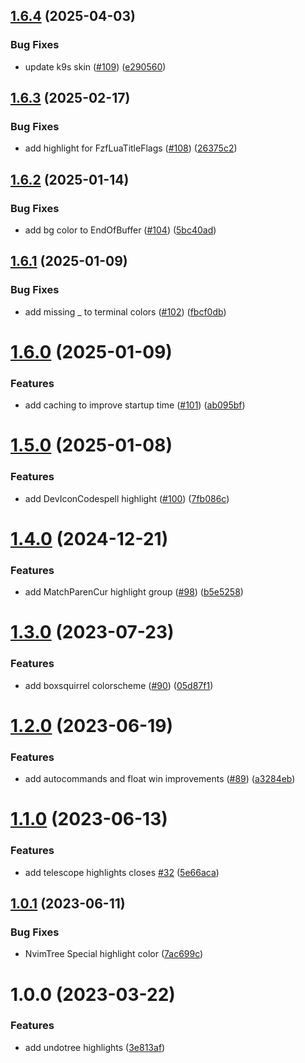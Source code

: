 ## [1.6.4](https://github.com/mikesmithgh/gruvsquirrel.nvim/compare/v1.6.3...v1.6.4) (2025-04-03)


### Bug Fixes

* update k9s skin ([#109](https://github.com/mikesmithgh/gruvsquirrel.nvim/issues/109)) ([e290560](https://github.com/mikesmithgh/gruvsquirrel.nvim/commit/e2905607da584b4b8b21798690aa629836073343))

## [1.6.3](https://github.com/mikesmithgh/gruvsquirrel.nvim/compare/v1.6.2...v1.6.3) (2025-02-17)


### Bug Fixes

* add highlight for FzfLuaTitleFlags ([#108](https://github.com/mikesmithgh/gruvsquirrel.nvim/issues/108)) ([26375c2](https://github.com/mikesmithgh/gruvsquirrel.nvim/commit/26375c25c469db5f598413f472e8ec980c26db16))

## [1.6.2](https://github.com/mikesmithgh/gruvsquirrel.nvim/compare/v1.6.1...v1.6.2) (2025-01-14)


### Bug Fixes

* add bg color to EndOfBuffer ([#104](https://github.com/mikesmithgh/gruvsquirrel.nvim/issues/104)) ([5bc40ad](https://github.com/mikesmithgh/gruvsquirrel.nvim/commit/5bc40ad95c6e9542251b6acf59191dee1b95b241))

## [1.6.1](https://github.com/mikesmithgh/gruvsquirrel.nvim/compare/v1.6.0...v1.6.1) (2025-01-09)


### Bug Fixes

* add missing _ to terminal colors ([#102](https://github.com/mikesmithgh/gruvsquirrel.nvim/issues/102)) ([fbcf0db](https://github.com/mikesmithgh/gruvsquirrel.nvim/commit/fbcf0db26651807d84ee529287adc763141b77e0))

# [1.6.0](https://github.com/mikesmithgh/gruvsquirrel.nvim/compare/v1.5.0...v1.6.0) (2025-01-09)


### Features

* add caching to improve startup time ([#101](https://github.com/mikesmithgh/gruvsquirrel.nvim/issues/101)) ([ab095bf](https://github.com/mikesmithgh/gruvsquirrel.nvim/commit/ab095bf1025245f7873351162e087693de246d7c))

# [1.5.0](https://github.com/mikesmithgh/gruvsquirrel.nvim/compare/v1.4.0...v1.5.0) (2025-01-08)


### Features

* add DevIconCodespell highlight ([#100](https://github.com/mikesmithgh/gruvsquirrel.nvim/issues/100)) ([7fb086c](https://github.com/mikesmithgh/gruvsquirrel.nvim/commit/7fb086ca3514e85b973d93be551458d54b8905cb))

# [1.4.0](https://github.com/mikesmithgh/gruvsquirrel.nvim/compare/v1.3.0...v1.4.0) (2024-12-21)


### Features

* add MatchParenCur highlight group ([#98](https://github.com/mikesmithgh/gruvsquirrel.nvim/issues/98)) ([b5e5258](https://github.com/mikesmithgh/gruvsquirrel.nvim/commit/b5e525866952cc48569d0a3e1e9adbd638b7751e))

# [1.3.0](https://github.com/mikesmithgh/gruvsquirrel.nvim/compare/v1.2.0...v1.3.0) (2023-07-23)


### Features

* add boxsquirrel colorscheme ([#90](https://github.com/mikesmithgh/gruvsquirrel.nvim/issues/90)) ([05d87f1](https://github.com/mikesmithgh/gruvsquirrel.nvim/commit/05d87f1695c02ca2447057bb6488c0bc7e15379b))

# [1.2.0](https://github.com/mikesmithgh/gruvsquirrel.nvim/compare/v1.1.0...v1.2.0) (2023-06-19)


### Features

* add autocommands and float win improvements ([#89](https://github.com/mikesmithgh/gruvsquirrel.nvim/issues/89)) ([a3284eb](https://github.com/mikesmithgh/gruvsquirrel.nvim/commit/a3284eb4484a82bcb9f01c7e59ed423d5eeb069f))

# [1.1.0](https://github.com/mikesmithgh/gruvsquirrel.nvim/compare/v1.0.1...v1.1.0) (2023-06-13)


### Features

* add telescope highlights closes [#32](https://github.com/mikesmithgh/gruvsquirrel.nvim/issues/32) ([5e66aca](https://github.com/mikesmithgh/gruvsquirrel.nvim/commit/5e66acaa04870b5cf01b6623890f328fe76c1472))

## [1.0.1](https://github.com/mikesmithgh/gruvsquirrel.nvim/compare/v1.0.0...v1.0.1) (2023-06-11)


### Bug Fixes

* NvimTree Special highlight color ([7ac699c](https://github.com/mikesmithgh/gruvsquirrel.nvim/commit/7ac699cd7e3576deb01fdf6a8368303af4e40fc6))

# 1.0.0 (2023-03-22)


### Features

* add undotree highlights ([3e813af](https://github.com/mikesmithgh/gruvsquirrel.nvim/commit/3e813af5a3041d27604e09e51582ec2a14656854))
